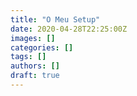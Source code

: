 ```yaml
---
title: "O Meu Setup"
date: 2020-04-28T22:25:00Z
images: []
categories: []
tags: []
authors: []
draft: true
---
```

